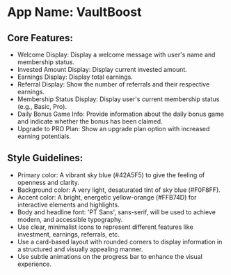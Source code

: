 # **App Name**: VaultBoost

## Core Features:

- Welcome Display: Display a welcome message with user's name and membership status.
- Invested Amount Display: Display current invested amount.
- Earnings Display: Display total earnings.
- Referral Display: Show the number of referrals and their respective earnings.
- Membership Status Display: Display user's current membership status (e.g., Basic, Pro).
- Daily Bonus Game Info: Provide information about the daily bonus game and indicate whether the bonus has been claimed.
- Upgrade to PRO Plan: Show an upgrade plan option with increased earning potentials.

## Style Guidelines:

- Primary color: A vibrant sky blue (#42A5F5) to give the feeling of openness and clarity.
- Background color: A very light, desaturated tint of sky blue (#F0F8FF).
- Accent color: A bright, energetic yellow-orange (#FFB74D) for interactive elements and highlights.
- Body and headline font: 'PT Sans', sans-serif, will be used to achieve modern, and accessible typography.
- Use clear, minimalist icons to represent different features like investment, earnings, referrals, etc.
- Use a card-based layout with rounded corners to display information in a structured and visually appealing manner.
- Use subtle animations on the progress bar to enhance the visual experience.